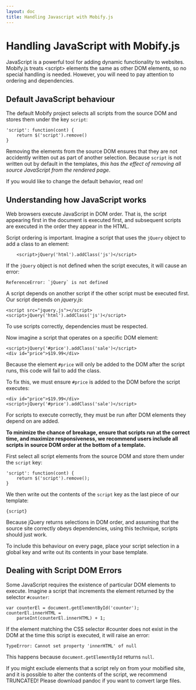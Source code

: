 ```yaml
---
layout: doc
title: Handling Javascript with Mobify.js
---
```


# Handling JavaScript with Mobify.js

JavaScript is a powerful tool for adding dynamic functionality to
websites. Mobify.js treats \<script\> elements the same as other DOM
elements, so no special handling is needed. However, you will need to
pay attention to ordering and dependencies.

## Default JavaScript behaviour

The default Mobify project selects all scripts from the source DOM and
stores them under the key `script`:

    'script': function(cont) {
        return $('script').remove()
    }

Removing the elements from the source DOM ensures that they are not
accidently written out as part of another selection. Because `script` is
not written out by default in the templates, *this has the effect of
removing all source JavaScript from the rendered page*.

If you would like to change the default behavior, read on!

## Understanding how JavaScript works

Web browsers execute JavaScript in DOM order. That is, the script
appearing first in the document is executed first, and subsequent
scripts are executed in the order they appear in the HTML.

Script ordering is important. Imagine a script that uses the `jQuery`
object to add a class to an element:

        <script>jQuery('html').addClass('js')</script>

If the `jQuery` object is not defined when the script executes, it will
cause an error:

    ReferenceError: `jQuery` is not defined

A script depends on another script if the other script must be executed
first. Our script depends on _jquery.js_:

    <script src="jquery.js"></script>
    <script>jQuery('html').addClass('js')</script>

To use scripts correctly, dependencies must be respected.

Now imagine a script that operates on a specific DOM element:

    <script>jQuery('#price').addClass('sale')</script>
    <div id="price">$19.99</div>

Because the element `#price` will only be added to the DOM after the
script runs, this code will fail to add the class.

To fix this, we must ensure `#price` is added to the DOM before the
script executes:

    <div id="price">$19.99</div>
    <script>jQuery('#price').addClass('sale')</script>

For scripts to execute correctly, they must be run after DOM elements
they depend on are added.

**To minimize the chance of breakage, ensure that scripts run at the
correct time, and maximize responsiveness, we recommend users include
all scripts in source DOM order at the bottom of a template.**

First select all script elements from the source DOM and store them
under the `script` key:

    'script': function(cont) {
        return $('script').remove();
    }

We then write out the contents of the `script` key as the last piece of
our template:

    {script}

Because jQuery returns selections in DOM order, and assuming that the
source site correctly obeys dependencies, using this technique, scripts
should just work.

To include this behaviour on every page, place your script selection in
a global key and write out its contents in your base template.

## Dealing with Script DOM Errors

Some JavaScript requires the existence of particular DOM elements to
execute. Imagine a script that increments the element returned by the
selector `#counter`:

    var counterEl = document.getElementById('counter');
    counterEl.innerHTML = 
        parseInt(counterEl.innerHTML) + 1;

If the element matching the CSS selector \#counter does not exist in the
DOM at the time this script is executed, it will raise an error:

    TypeError: Cannot set property 'innerHTML' of null

This happens because `document.getElementById` returns `null`.

If you might exclude elements that a script rely on from your mobified
site, and it is possible to alter the contents of the script, we
recommend TRUNCATED! Please download pandoc if you want to convert large
files.